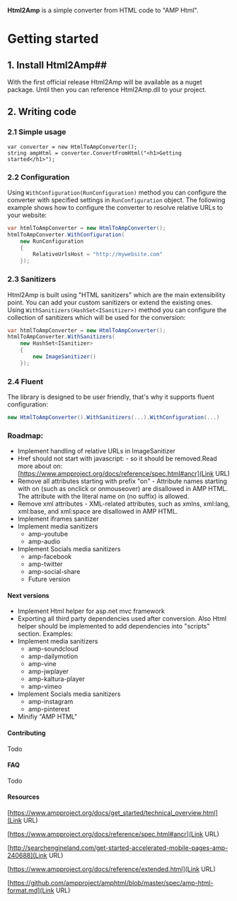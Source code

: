 **Html2Amp** is a simple converter from HTML code to "AMP Html".

# Getting started #
## 1. Install Html2Amp##
With the first official release Html2Amp will be available as a nuget package. Until then you can reference Html2Amp.dll to your project.

## 2. Writing code ##
### 2.1 Simple usage ###
```charp
var converter = new HtmlToAmpConverter();
string ampHtml = converter.ConvertFromHtml("<h1>Getting started</h1>");
```

### 2.2 Configuration ###
Using ``WithConfiguration(RunConfiguration)`` method you can configure the converter with specified settings in ``RunConfiguration`` object. The following example shows how to configure the converter to resolve relative URLs to your website:
```csharp
var htmlToAmpConverter = new HtmlToAmpConverter();
htmlToAmpConverter.WithConfiguration(
	new RunConfiguration
	{
		RelativeUrlsHost = "http://mywebsite.com"
	});
```

### 2.3 Sanitizers ###
Html2Amp is built using "HTML sanitizers" which are the main extensibility point. You can add your custom sanitizers or extend the existing ones. Using ``WithSanitizers(HashSet<ISanitizer>)`` method you can configure the collection of sanitizers which will be used for the conversion:
```csharp
var htmlToAmpConverter = new HtmlToAmpConverter();
htmlToAmpConverter.WithSanitizers(
	new HashSet<ISanitizer>
	{
		new ImageSanitizer()
	});
```

### 2.4 Fluent ###
The library is designed to be user friendly, that's why it supports fluent configuration:
```csharp
new HtmlToAmpConverter().WithSanitizers(...).WithConfiguration(...)
```
### Roadmap: ###
- Implement handling of relative URLs in ImageSanitizer
- Href should not start with javascript: - so it should be removed.Read more about on: [https://www.ampproject.org/docs/reference/spec.html#ancr](Link URL)
- Remove all attributes starting with prefix "on" - Attribute names starting with on (such as onclick or onmouseover)
	are disallowed in AMP HTML. The attribute with the literal name on (no suffix) is allowed.
- Remove xml attributes - XML-related attributes, such as xmlns, xml:lang, xml:base, and xml:space are disallowed in AMP HTML.
- Implement iframes sanitizer
- Implement media sanitizers
	- amp-youtube
	- amp-audio
- Implement Socials media sanitizers
	- amp-facebook
	- amp-twitter
	- amp-social-share
	- Future version

#### Next versions ####
- Implement Html helper for asp.net mvc framework
- Exporting all third party dependencies used after conversion. Also Html helper should be implemented to add dependencies into "scripts" section. Examples:
	<script async custom-element="amp-facebook" src="https://cdn.ampproject.org/v0/amp-facebook-0.1.js"></script>
	<script async custom-element="amp-youtube" src="https://cdn.ampproject.org/v0/amp-youtube-0.1.js"></script>
- Implement media sanitizers
	- amp-soundcloud
	- amp-dailymotion
	- amp-vine
	- amp-jwplayer
	- amp-kaltura-player
	- amp-vimeo
- Implement Socials media sanitizers
	- amp-instagram
	- amp-pinterest
- Minifiy "AMP HTML"

#### Contributing ####
Todo

#### FAQ ####
Todo

#### Resources ####
[https://www.ampproject.org/docs/get_started/technical_overview.html](Link URL)

[https://www.ampproject.org/docs/reference/spec.html#ancr](Link URL)

[http://searchengineland.com/get-started-accelerated-mobile-pages-amp-240688](Link URL)

[https://www.ampproject.org/docs/reference/extended.html](Link URL)

[https://github.com/ampproject/amphtml/blob/master/spec/amp-html-format.md](Link URL)